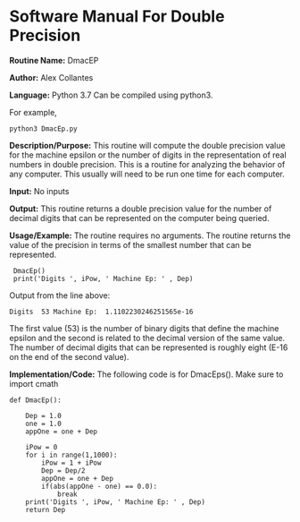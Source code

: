 # Software Manual For Double Precision

**Routine Name:** DmacEP
 
**Author:** Alex Collantes
 
**Language:** Python 3.7 Can be compiled using python3.

For example,

`python3 DmacEp.py`

**Description/Purpose:** This routine will compute the double precision value for the machine epsilon or the number of digits in the representation of real numbers in double precision. This is a routine for analyzing the behavior of any computer. This usually will need to be run one time for each computer.

**Input:** No inputs

**Output:** This routine returns a double precision value for the number of decimal digits that can be represented on the computer being queried.

**Usage/Example:** The routine requires no arguments. The routine returns the value of the precision in terms of the smallest number that can be represented. 

```
 DmacEp()
 print('Digits ', iPow, ' Machine Ep: ' , Dep)
 ```
Output from the line above:

`Digits  53 Machine Ep:  1.1102230246251565e-16`

The first value (53) is the number of binary digits that define the machine epsilon and the second is related to the decimal version of the same value. The number of decimal digits that can be represented is roughly eight (E-16 on the end of the second value).



**Implementation/Code:** The following code is for DmacEps(). Make sure to import cmath

```
def DmacEp():
    
    Dep = 1.0
    one = 1.0
    appOne = one + Dep

    iPow = 0
    for i in range(1,1000):
        iPow = 1 + iPow
        Dep = Dep/2
        appOne = one + Dep
        if(abs(appOne - one) == 0.0):
            break
    print('Digits ', iPow, ' Machine Ep: ' , Dep)
    return Dep


```

